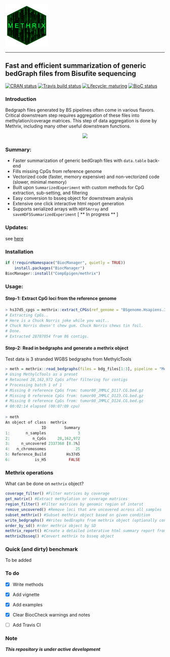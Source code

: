 <img src="vignettes/logo_large_hexagon.gif" height="135" width="135" style="align:center" />

------------------------------------------------------------------------------------
Fast and efficient summarization of generic bedGraph files from Bisufite sequencing
------------------------------------------------------------------------------------

<!-- badges: start -->

[![CRAN status](https://www.r-pkg.org/badges/version/methrix)](https://cran.r-project.org/package=methrix)
[![Travis build status](https://travis-ci.com/CompEpigen/methrix.svg?branch=master)](https://travis-ci.com/CompEpigen/methrix)
[![Lifecycle: maturing](https://img.shields.io/badge/lifecycle-maturing-blue.svg)](https://www.tidyverse.org/lifecycle/#maturing)
[![BioC status](http://www.bioconductor.org/shields/build/release/bioc/methrix.svg)](https://bioconductor.org/checkResults/release/bioc-LATEST/methrix)

<!-- badges: end -->

### Introduction

Bedgraph files generated by BS pipelines often come in various flavors. Critical downstream step requires aggregation of these files into methylation/coverage matrices. This step of data aggregation is done by Methrix, including many other useful downstream functions.

<p align="center">
<img src="https://github.com/CompEpigen/methrix/blob/master/vignettes/overview.png">
</p>

### Summary:

* Faster summarization of generic bedGraph files with `data.table` back-end
* Fills missing CpGs from reference genome
* Vectorized code (faster, memory expensive) and non-vectorized code (slower, minimal memory)
* Built upon `SummarizedExperiment` with custom methods for CpG extraction, sub-setting, and filtering
* Easy conversion to bsseq object for downstream analysis
* Extensive one click interactive html report generation
* Supports serialized arrays with `HDF5Array` and `saveHDF5SummarizedExperiment` [ ** In progress ** ]

### Updates:
see [here](https://github.com/CompEpigen/methrix/blob/master/NEWS.md)

### Installation
```r
if (!requireNamespace("BiocManager", quietly = TRUE))
    install.packages("BiocManager")
BiocManager::install("CompEpigen/methrix")
```

### Usage:
#### Step-1: Extract CpG loci from the reference genome

```r
> hs37d5_cpgs = methrix::extract_CPGs(ref_genome = "BSgenome.Hsapiens.1000genomes.hs37d5")
# Extracting CpGs..
# Here is a Chuck Norris joke while you wait..
# Chuck Norris doesn't chew gum. Chuck Norris chews tin foil.
# Done.
# Extracted 28787054 from 86 contigs.
```
#### Step-2: Read in bedgraphs and generate a methrix object

Test data is 3 stranded WGBS bedgraphs from MethylcTools

```r
> meth = methrix::read_bedgraphs(files = bdg_files[1:3], pipeline = "MethylcTools", collapse_strands = TRUE, vect_batch_size = 3, ref_build = "Hs37d5", ref_cpgs = hs37d5_cpgs)
# Using MethylcTools as a preset
# Retained 28,162,972 CpGs after filtering for contigs
# Processing batch 1 of 1
# Missing 0 reference CpGs from: tumor00_JMMLC_D117.CG.bed.gz
# Missing 0 reference CpGs from: tumor00_JMMLC_D123.CG.bed.gz
# Missing 0 reference CpGs from: tumor00_JMMLC_D124.CG.bed.gz
# 00:02:14 elapsed (00:07:09 cpu)

> meth
An object of class  methrix 
                ID        Summary
1:       n_samples              3
2:          n_CpGs     28,162,972
3:     n_uncovered 2337368 [8.3%]
4:   n_chromosomes             25
5: Reference_Build         Hs37d5
6:           is_H5          FALSE
```

### Methrix operations

What can be done on `methrix` object?

```r
coverage_filter() #Filter matrices by coverage
get_matrix() #Extract methylation or coverage matrices
region_filter() #Filter matrices by genomic region of interst
remove_uncovered() #Remove loci that are uncovered across all samples
subset_methrix() #Subset methrix object based on given condition
write_bedgraphs() #Writes bedGraphs from methrix object (optionally convert to bigWig on *nix system)
order_by_sd() #rder methrix object by SD
methrix_report() #Create a detailed interative html summary report from methrix object
methrix2bsseq() #Convert methrix to bsseq object
```

### Quick (and dirty) benchmark

To be added

### To do

- [X] Write methods
- [X] Add vignette
- [X] Add examples
- [X] Clear BiocCheck warnings and notes
- [ ] Add Travis CI


### Note

***This repository is under active development***
